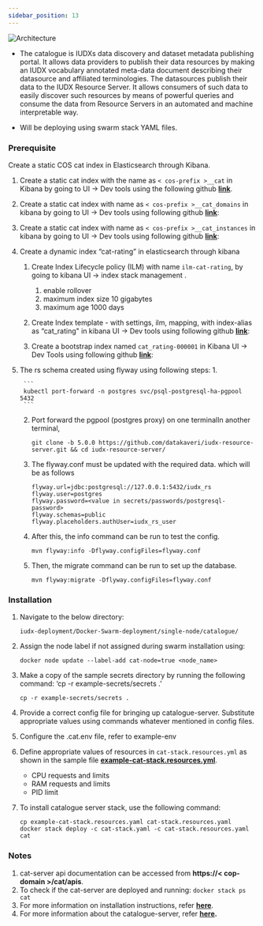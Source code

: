 ```yaml
---
sidebar_position: 13
---
```


<div class="img_background">
<div style={{textAlign: 'center'}}>

![Architecture](https://docs.assets.dataforpublicgood.org.in/IUDX-resources/catalogue.png)<br/>

</div></div>

+ The catalogue is IUDXs data discovery and dataset metadata publishing portal. It allows data providers to publish their data resources by making an IUDX vocabulary annotated meta-data document describing their datasource and affiliated terminologies. The datasources publish their data to the IUDX Resource Server. It allows consumers of such data to easily discover such resources by means of powerful queries and consume the data from Resource Servers in an automated and machine interpretable way.

+ Will be deploying using swarm stack YAML files.

### Prerequisite

Create a static COS cat index in Elasticsearch through Kibana.

1. Create a static cat index with the name as  `< cos-prefix >__cat` in Kibana by going to UI -> Dev tools using the following github 
       **[link](https://github.com/karthickp432001/iudx-developer-docs/blob/main/mapping/1.json)**.

2. Create a static cat index with name as  `< cos-prefix >__cat_domains` in  kibana  by going to  UI -> Dev tools using following github **[link](https://github.com/karthickp432001/iudx-developer-docs/blob/main/mapping/2.json)**:

3. Create a static cat index with name as  `< cos-prefix >__cat_instances` in  kibana  by going to  UI -> Dev tools using following github **[link](https://github.com/karthickp432001/iudx-developer-docs/blob/main/mapping/3.json)**:

4. Create a  dynamic index “cat-rating” in elasticsearch through kibana 
    1. Create Index Lifecycle policy (ILM) with name `ilm-cat-rating`, by going to kibana  UI -> index stack management .
        
       1. enable rollover
       2. maximum index size 10 gigabytes
       3. maximum age 1000 days

    2. Create Index template - with settings, ilm, mapping, with index-alias as “cat_rating" in kibana  UI -> Dev tools using following github **[link](https://github.com/karthickp432001/iudx-developer-docs/blob/main/mapping/4.json)**:
    
    3. Create a bootstrap index named `cat_rating-000001` in Kibana UI -> Dev Tools using following github **[link](https://github.com/karthickp432001/iudx-developer-docs/blob/main/mapping/5.json)**:

5. The rs schema created using flyway using following steps:
    1. 
    
        ```
        kubectl port-forward -n postgres svc/psql-postgresql-ha-pgpool 5432
        ```

    2. Port forward the pgpool (postgres proxy) on one terminalIn another terminal, 

        ```
        git clone -b 5.0.0 https://github.com/datakaveri/iudx-resource-server.git && cd iudx-resource-server/
        ```

    3. The flyway.conf must be updated with the required data. which will be as follows
        
        ```
        flyway.url=jdbc:postgresql://127.0.0.1:5432/iudx_rs
        flyway.user=postgres
        flyway.password=<value in secrets/passwords/postgresql-password>  
        flyway.schemas=public
        flyway.placeholders.authUser=iudx_rs_user
        ```

    4. After this, the info command can be run to test the config.
    
        ```
        mvn flyway:info -Dflyway.configFiles=flyway.conf
        ```

    5. Then, the migrate command can be run to set up the database.
    
        ```
        mvn flyway:migrate -Dflyway.configFiles=flyway.conf
        ```

### Installation

1. Navigate to the below directory:
    ```
    iudx-deployment/Docker-Swarm-deployment/single-node/catalogue/
    ```
2. Assign the node label if not assigned during swarm installation using:

    ```
    docker node update --label-add cat-node=true <node_name>
    ```

3. Make a copy of the sample secrets directory by running the following command: ‘cp -r example-secrets/secrets .’
    ```
    cp -r example-secrets/secrets .
    ```

4. Provide a correct config file for bringing up catalogue-server. Substitute appropriate values using commands whatever mentioned in config files.

5. Configure the .cat.env file, refer to example-env

6. Define appropriate values of resources in `cat-stack.resources.yml` as shown in the sample file **[example-cat-stack.resources.yml](https://github.com/datakaveri/iudx-deployment/blob/5.0.0/Docker-Swarm-deployment/single-node/catalogue/example-cat-stack.resources.yaml)**.

    + CPU requests and limits
    + RAM requests and limits
    + PID limit
    

7. To install catalogue server stack, use the following command:

    ```
    cp example-cat-stack.resources.yaml cat-stack.resources.yaml
    docker stack deploy -c cat-stack.yaml -c cat-stack.resources.yaml cat
    ```

### Notes

1. cat-server api documentation can be accessed from **https://< cop-domain >/cat/apis**.
2. To check if the cat-server are deployed and running: `docker stack ps cat`
3. For more information on installation instructions, refer **[here](https://github.com/datakaveri/iudx-deployment/tree/5.0.0/Docker-Swarm-deployment/single-node/catalogue)**.
4. For more information about the catalogue-server, refer **[here](https://github.com/datakaveri/iudx-deployment/tree/5.0.0/Docker-Swarm-deployment/single-node/catalogue).**
